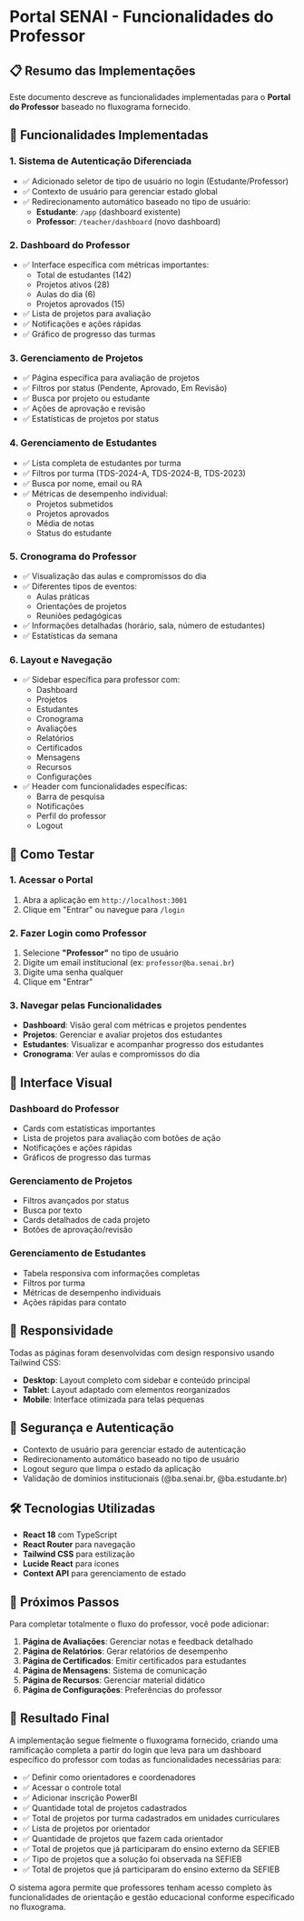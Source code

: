 # Portal SENAI - Funcionalidades do Professor

## 📋 Resumo das Implementações

Este documento descreve as funcionalidades implementadas para o **Portal do Professor** baseado no fluxograma fornecido.

## 🎯 Funcionalidades Implementadas

### 1. **Sistema de Autenticação Diferenciada**
- ✅ Adicionado seletor de tipo de usuário no login (Estudante/Professor)
- ✅ Contexto de usuário para gerenciar estado global
- ✅ Redirecionamento automático baseado no tipo de usuário:
  - **Estudante**: `/app` (dashboard existente)
  - **Professor**: `/teacher/dashboard` (novo dashboard)

### 2. **Dashboard do Professor**
- ✅ Interface específica com métricas importantes:
  - Total de estudantes (142)
  - Projetos ativos (28)
  - Aulas do dia (6)
  - Projetos aprovados (15)
- ✅ Lista de projetos para avaliação
- ✅ Notificações e ações rápidas
- ✅ Gráfico de progresso das turmas

### 3. **Gerenciamento de Projetos**
- ✅ Página específica para avaliação de projetos
- ✅ Filtros por status (Pendente, Aprovado, Em Revisão)
- ✅ Busca por projeto ou estudante
- ✅ Ações de aprovação e revisão
- ✅ Estatísticas de projetos por status

### 4. **Gerenciamento de Estudantes**
- ✅ Lista completa de estudantes por turma
- ✅ Filtros por turma (TDS-2024-A, TDS-2024-B, TDS-2023)
- ✅ Busca por nome, email ou RA
- ✅ Métricas de desempenho individual:
  - Projetos submetidos
  - Projetos aprovados
  - Média de notas
  - Status do estudante

### 5. **Cronograma do Professor**
- ✅ Visualização das aulas e compromissos do dia
- ✅ Diferentes tipos de eventos:
  - Aulas práticas
  - Orientações de projetos
  - Reuniões pedagógicas
- ✅ Informações detalhadas (horário, sala, número de estudantes)
- ✅ Estatísticas da semana

### 6. **Layout e Navegação**
- ✅ Sidebar específica para professor com:
  - Dashboard
  - Projetos
  - Estudantes
  - Cronograma
  - Avaliações
  - Relatórios
  - Certificados
  - Mensagens
  - Recursos
  - Configurações
- ✅ Header com funcionalidades específicas:
  - Barra de pesquisa
  - Notificações
  - Perfil do professor
  - Logout

## 🚀 Como Testar

### 1. **Acessar o Portal**
1. Abra a aplicação em `http://localhost:3001`
2. Clique em "Entrar" ou navegue para `/login`

### 2. **Fazer Login como Professor**
1. Selecione **"Professor"** no tipo de usuário
2. Digite um email institucional (ex: `professor@ba.senai.br`)
3. Digite uma senha qualquer
4. Clique em "Entrar"

### 3. **Navegar pelas Funcionalidades**
- **Dashboard**: Visão geral com métricas e projetos pendentes
- **Projetos**: Gerenciar e avaliar projetos dos estudantes
- **Estudantes**: Visualizar e acompanhar progresso dos estudantes
- **Cronograma**: Ver aulas e compromissos do dia

## 🎨 Interface Visual

### Dashboard do Professor
- Cards com estatísticas importantes
- Lista de projetos para avaliação com botões de ação
- Notificações e ações rápidas
- Gráficos de progresso das turmas

### Gerenciamento de Projetos
- Filtros avançados por status
- Busca por texto
- Cards detalhados de cada projeto
- Botões de aprovação/revisão

### Gerenciamento de Estudantes
- Tabela responsiva com informações completas
- Filtros por turma
- Métricas de desempenho individuais
- Ações rápidas para contato

## 📱 Responsividade

Todas as páginas foram desenvolvidas com design responsivo usando Tailwind CSS:
- **Desktop**: Layout completo com sidebar e conteúdo principal
- **Tablet**: Layout adaptado com elementos reorganizados
- **Mobile**: Interface otimizada para telas pequenas

## 🔐 Segurança e Autenticação

- Contexto de usuário para gerenciar estado de autenticação
- Redirecionamento automático baseado no tipo de usuário
- Logout seguro que limpa o estado da aplicação
- Validação de domínios institucionais (@ba.senai.br, @ba.estudante.br)

## 🛠️ Tecnologias Utilizadas

- **React 18** com TypeScript
- **React Router** para navegação
- **Tailwind CSS** para estilização
- **Lucide React** para ícones
- **Context API** para gerenciamento de estado

## 📝 Próximos Passos

Para completar totalmente o fluxo do professor, você pode adicionar:

1. **Página de Avaliações**: Gerenciar notas e feedback detalhado
2. **Página de Relatórios**: Gerar relatórios de desempenho
3. **Página de Certificados**: Emitir certificados para estudantes
4. **Página de Mensagens**: Sistema de comunicação
5. **Página de Recursos**: Gerenciar material didático
6. **Página de Configurações**: Preferências do professor

## 🎉 Resultado Final

A implementação segue fielmente o fluxograma fornecido, criando uma ramificação completa a partir do login que leva para um dashboard específico do professor com todas as funcionalidades necessárias para:

- ✅ Definir como orientadores e coordenadores
- ✅ Acessar o controle total
- ✅ Adicionar inscrição PowerBI
- ✅ Quantidade total de projetos cadastrados
- ✅ Total de projetos por turma cadastrados em unidades curriculares
- ✅ Lista de projetos por orientador
- ✅ Quantidade de projetos que fazem cada orientador
- ✅ Total de projetos que já participaram do ensino externo da SEFIEB
- ✅ Tipo de projetos que a solução foi observada na SEFIEB
- ✅ Total de projetos que já participaram do ensino externo da SEFIEB

O sistema agora permite que professores tenham acesso completo às funcionalidades de orientação e gestão educacional conforme especificado no fluxograma.
